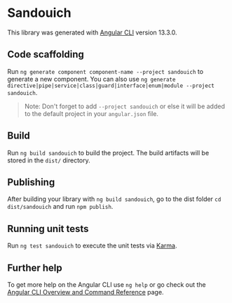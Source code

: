 # Sandouich

This library was generated with [Angular CLI](https://github.com/angular/angular-cli) version 13.3.0.

## Code scaffolding

Run `ng generate component component-name --project sandouich` to generate a new component. You can also use `ng generate directive|pipe|service|class|guard|interface|enum|module --project sandouich`.
> Note: Don't forget to add `--project sandouich` or else it will be added to the default project in your `angular.json` file. 

## Build

Run `ng build sandouich` to build the project. The build artifacts will be stored in the `dist/` directory.

## Publishing

After building your library with `ng build sandouich`, go to the dist folder `cd dist/sandouich` and run `npm publish`.

## Running unit tests

Run `ng test sandouich` to execute the unit tests via [Karma](https://karma-runner.github.io).

## Further help

To get more help on the Angular CLI use `ng help` or go check out the [Angular CLI Overview and Command Reference](https://angular.io/cli) page.
